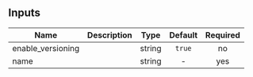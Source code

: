 
## Inputs

| Name | Description | Type | Default | Required |
|------|-------------|:----:|:-----:|:-----:|
| enable_versioning |  | string | `true` | no |
| name |  | string | - | yes |

